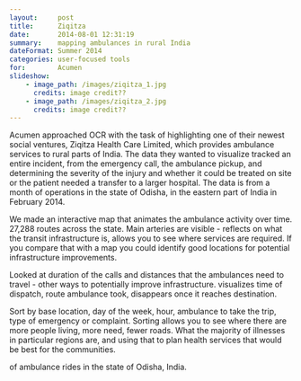 ```yaml
---
layout:     post
title:      Ziqitza
date:       2014-08-01 12:31:19
summary:    mapping ambulances in rural India
dateFormat: Summer 2014
categories: user-focused tools
for:        Acumen
slideshow:
    - image_path: /images/ziqitza_1.jpg
      credits: image credit??
    - image_path: /images/ziqitza_2.jpg
      credits: image credit??
---
```



Acumen approached OCR with the task of highlighting one of their newest social ventures, Ziqitza Health Care Limited, which provides ambulance services to rural parts of India. The data they wanted to visualize tracked an entire incident, from the emergency call, the ambulance pickup, and determining the severity of the injury and whether it could be treated on site or the patient needed a transfer to a larger hospital. The data is from a month of operations in the state of Odisha, in the eastern part of India in February 2014.

We made an interactive map that animates the ambulance activity over time. 27,288 routes across the state. Main arteries are visible - reflects on what the transit infrastructure is, allows you to see where services are required. If you compare that with a map you could identify good locations for potential infrastructure improvements.

Looked at duration of the calls and distances that the ambulances need to travel - other ways to potentially improve infrastructure. visualizes time of dispatch, route ambulance took, disappears once it reaches destination.

Sort by base location, day of the week, hour, ambulance to take the trip, type of emergency or complaint. Sorting allows you to see where there are more people living, more need, fewer roads. What the majority of illnesses in particular regions are, and using that to plan health services that would be best for the communities.

of ambulance rides in the state of Odisha, India. 